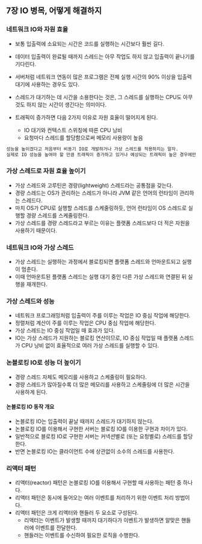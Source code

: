 ## 7장 IO 병목, 어떻게 해결하지

### 네트워크 IO와 자원 효율
- 보통 입출력에 소요되는 시간은 코드를 실행하는 시간보다 훨씬 길다.
- 데이터 입출력이 완료될 때까지 스레드는 아무 작업도 하지 않고 입출력이 끝나기를 기다린다.
- 서버처럼 네트워크 연동이 많은 프로그램은 전체 실행 시간의 90% 이상을 입출력 대기에 사용하는 경우도 있다.


- 스레드가 대기하는 데 시간을 소용한다는 것은, 그 스레드를 실행하는 CPU도 아무것도 하지 않는 시간이 생긴다는 의미이다.

- 트래픽이 증가하면 다음 2가지 이유로 자원 효율이 떨어지게 된다.
  - IO 대기와 컨텍스트 스위칭에 따른 CPU 낭비
  - 요청마다 스레드를 할당함으로써 메모리 사용량이 높음

```markdown
성능을 높이겠다고 처음부터 비동기 IO로 개발하거나 가상 스레드를 적용하지는 말자.
실제로 IO 성능을 높여야 할 만큼 트래픽이 증가하고 있거나 예상되는 트래픽이 높은 경우에만 적용 여부를 고민하자.
```

### 가상 스레드로 자원 효율 높이기
- 가상 스레드와 고루틴은 경량(lightweight) 스레드라는 공통점을 갖는다.
- 경량 스레드는 OS가 관리하는 스레드가 아니라 JVM 같은 언어의 런타임이 관리하는 스레드다.
- 마치 OS가 CPU로 실행할 스레드를 스케줄링하듯, 언어 런타임이 OS 스레드로 실행할 경량 스레드를 스케줄링한다.
- 가상 스레드를 경량 스레드라고 부르는 이유는 플랫폼 스레드보다 더 적은 자원을 사용하기 때문이다.


### 네트워크 IO와 가상 스레드
- 가상 스레드는 실행하는 과정에서 블로킹되면 플랫폼 스레드와 언마운트되고 실행이 멈춘다.
- 이때 언마운트된 플랫폼 스레드는 실행 대기 중인 다른 가상 스레드와 연결된 뒤 실행을 재개한다.


### 가상 스레드와 성능
- 네트워크 프로그래밍처럼 입출력이 주를 이루는 작업은 IO 중심 작업에 해당한다.
- 정렬처럼 계산이 주를 이루는 작업은 CPU 중심 작업에 해당한다.
- 가상 스레드는 IO 중심 작업일 때 효과가 있다.
- IO는 가상 스레드가 지원하는 블로킹 연산이므로, IO 중심 작업일 때 플랫폼 스레드가 CPU 낭비 없이 효율적으로 여러 가상 스레드를 실행할 수 있다.


### 논블로킹 IO로 성능 더 높이기
- 경량 스레드 자체도 메모리를 사용하고 스케줄링이 필요하다.
- 경량 스레드가 많아질수록 더 많은 메모리를 사용하고 스케줄링에 더 많은 시간을 사용하게 된다.

#### 논블로킹 IO 동작 개요
- 논블로킹 IO는 입출력이 끝날 때까지 스레드가 대기하지 않는다.
- 논블로킹 IO를 이용해서 구현한 서버는 블로킹 IO를 이용한 구현과 차이가 있다.
- 일반적으로 블로킹 IO로 구현한 서버는 커넥션별로 (또는 요청별로) 스레드를 할당한다.
- 반면 논블로킹 IO는 클라이언트 수에 상관없이 소수의 스레드를 사용한다.

### 리액터 패턴
- 리액터(reactor) 패턴은 논블로킹 IO를 이용해서 구현할 때 사용하는 패턴 중 하나다.
- 리액터 패턴은 동시에 들어오는 여러 이벤트를 처리하기 위한 이벤트 처리 방법이다.
- 리액터 패턴은 크게 리액터와 핸들러 두 요소로 구성된다.
  - 리액터는 이벤트가 발생할 때까지 대기하다가 이벤트가 발생하면 알맞은 핸들러에 이벤트를 전달한다.
  - 핸들러는 이벤트를 수신하여 필요한 로직을 수행한다.


